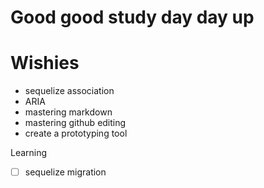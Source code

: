 # Good good study day day up

Wishies
=======

- sequelize association
- ARIA
- mastering markdown
- mastering github editing
- create a prototyping tool

Learning

- [ ] sequelize migration
